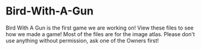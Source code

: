 # Bird-With-A-Gun
Bird With A Gun is the first game we are working on! View these files to see how we made a game! Most of the files are for the image atlas. Please don't use anything without permission, ask one of the Owners first!
